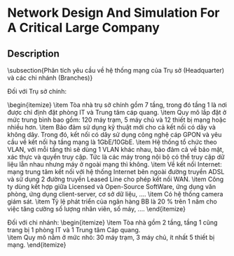# Network Design And Simulation For A Critical Large Company
## Description
\subsection{Phân tích yêu cầu về hệ thống mạng của Trụ sở (Headquarter) và các chi nhánh (Branches)}

Đối với Trụ sở chính:

\begin{itemize}
    \item Tòa nhà trụ sở chính gồm 7 tầng, trong đó tầng 1 là nơi được chỉ định đặt phòng IT và Trung tâm cáp quang.
    \item Quy mô lắp đặt ở mức trung bình bao gồm: 120 máy trạm, 5 máy chủ và 12 thiết bị mạng hoặc nhiều hơn.
    \item Bảo đảm sử dụng kỹ thuật mới cho cả kết nối có dây và không dây. Trong đó, kết nối có dây sử dụng công nghệ cáp GPON và yêu cầu về kết nối hạ tầng mạng là 1GbE/10GbE.
    \item Hệ thống tổ chức theo VLAN, với mỗi tầng thì sẽ dùng 1 VLAN khác nhau, bảo đảm cả về bảo mật, xác thực và quyền truy cập. Tức là các máy trong nội bộ có thể truy cập dữ liệu lẫn nhau nhưng máy ở ngoài mạng thì không.
    \item Về kết nối Internet: mạng trung tâm kết nối với hệ thống Internet bên ngoài đường truyền ADSL và sử dụng 2 đường truyền Leased Line cho phép kết nối WAN.
    \item Công ty dùng kết hợp giữa Licensed và Open-Source SoftWare, ứng dụng văn phòng, ứng dụng client-server, cơ sở dữ liệu, ....
    \item Có hệ thống camera giám sát.
    \item Tỷ lệ phát triển của ngân hàng BB là 20 \% trên 1 năm cho việc tăng cường số lượng nhân viên, số máy, ....
\end{itemize}

Đối với chi nhánh:
\begin{itemize}
    \item Tòa nhà gồm 2 tầng, tầng 1 cũng trang bị 1 phòng IT và 1 Trung tâm Cáp quang.     
    \item Quy mô nằm ở mức nhỏ: 30 máy trạm, 3 máy chủ, ít nhất 5 thiết bị mạng.
\end{itemize}
